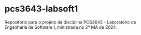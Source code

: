 # pcs3643-labsoft1
Repositório para o projeto da disciplina PCS3643 - Laboratório de Engenharia de Software I, ministrada no 2º MA de 2024.
